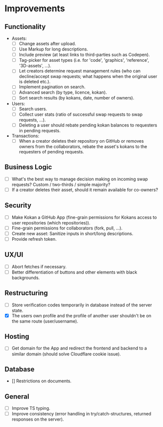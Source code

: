 # Improvements

## Functionality

- Assets:
  - [ ] Change assets after upload.
  - [ ] Use Markup for long descriptions.
  - [ ] Include preview (at least links to third-parties such as Codepen).
  - [ ] Tag-picker for asset types (i.e. for 'code', 'graphics', 'reference', '3D-assets', ...).
  - [ ] Let creators determine request management rules (who can decline/accept swap requests; what happens when the original user is deleted etc.).
  - [ ] Implement pagination on search.
  - [ ] Advanced search (by type, licence, kokan).
  - [ ] Sort search results (by kokans, date, number of owners).
- Users:
  - [ ] Search users.
  - [ ] Collect user stats (ratio of successful swap requests to swap requests, ...).
  - [ ] Deleting a user should rebate pending kokan balances to requesters in pending requests.
- Transactions:
  - [ ] When a creator deletes their repository on GitHub or removes owners from the collaborators, rebate the asset's kokans to the requesters of pending requests.

## Business Logic

- [ ] What's the best way to manage decision making on incoming swap requests? Custom / two-thirds / simple majority?
- [ ] If a creator deletes their asset, should it remain available for co-owners?

## Security

- [ ] Make Kokan a GitHub App (fine-grain permissions for Kokans access to user repositories (which repositories)).
- [ ] Fine-grain permissions for collaborators (fork, pull, ...).
- [ ] Create new asset: Sanitize inputs in short/long descriptions.
- [ ] Provide refresh token.

## UX/UI

- [ ] Abort fetches if necessary.
- [ ] Better differentiation of buttons and other elements with black backgrounds.

## Restructuring

- [ ] Store verification codes temporarily in database instead of the server state.
- [X] The users own profile and the profile of another user shouldn't be on the same route (user/username).

## Hosting

- [ ] Get domain for the App and redirect the frontend and backend to a similar domain (should solve Cloudflare cookie issue).

## Database

- [] Restrictions on documents.

## General

- [ ] Improve TS typing.
- [ ] Improve consistency (error handling in try/catch-structures, returned responses on the server).
